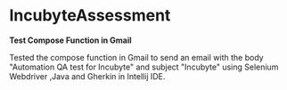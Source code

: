 # IncubyteAssessment
**Test Compose Function in Gmail**

Tested the compose function in Gmail to send an email with the body "Automation QA test for Incubyte" and subject "Incubyte" using Selenium Webdriver ,Java and Gherkin in Intellij IDE. 

